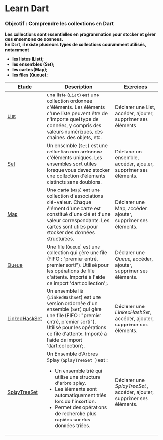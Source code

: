 # Learn Dart

### <strong>Objectif :<strong> Comprendre les collections en Dart

Les collections sont essentielles en programmation pour stocker et gérer des ensembles de données. <br>
 En Dart, il existe plusieurs types de collections couramment utilisés, notamment
 
 - les listes (List);
 - les ensembles (Set);
 - les cartes (Map);
 - les files (Queue);

| Etude | Description | Exercices |
| -------- | ----------- |-------- |
| [List](https://github.com/alban-okoby/learn-all-things-you-need/tree/main/Flutter/the_basics_of_dart/0x05-collections/list.dart) | une liste (`List`)  est une collection ordonnée d'éléments. Les éléments d'une liste peuvent être de n'importe quel type de données, y compris des valeurs numériques, des chaînes, des objets, etc. | Déclarer une List, accéder, ajouter, supprimer ses éléments |
| [Set](https://github.com/alban-okoby/learn-all-things-you-need/tree/main/Flutter/the_basics_of_dart/0x05-collections/set.dart) | Un ensemble (`Set`) est une collection non ordonnée d'éléments uniques. Les ensembles sont utiles lorsque vous devez stocker une collection d'éléments distincts sans doublons. | Déclarer un ensemble, accéder, ajouter, supprimer ses éléments.|
| [Map](https://github.com/alban-okoby/learn-all-things-you-need/tree/main/Flutter/the_basics_of_dart/0x05-collections/map.dart) | Une carte (`Map`) est une collection d'associations clé-valeur. Chaque élément d'une carte est constitué d'une clé et d'une valeur correspondante. Les cartes sont utiles pour stocker des données structurées.  | Déclarer une Map, accéder, ajouter, supprimer ses éléments. |
| [Queue](https://github.com/alban-okoby/learn-all-things-you-need/tree/main/Flutter/the_basics_of_dart/0x05-collections/queue.dart) | Une file (`Queue`) est une collection qui gère une file (FIFO : "premier entré, premier sorti"). Utilisé pour les opérations de file d'attente. Importé à l'aide de import 'dart:collection';. | Déclarer une *Queue*, accéder, ajouter, supprimer ses éléments. |
| [LinkedHashSet](https://github.com/alban-okoby/learn-all-things-you-need/tree/main/Flutter/the_basics_of_dart/0x05-collections/linkedHashSet.dart) | Un ensemble lié (`LinkedHashSet`) est une version ordornée d'un ensemble (`Set`) qui gère une file (FIFO : "premier entré, premier sorti"). Utilisé pour les opérations de file d'attente. Importé à l'aide de import 'dart:collection';. | Déclarer une *LinkedHashSet*, accéder, ajouter, supprimer ses éléments. |
| [SplayTreeSet ](https://github.com/alban-okoby/learn-all-things-you-need/tree/main/Flutter/the_basics_of_dart/0x05-collections/queue.dart) | Un Ensemble d'Arbres Splay (`SplayTreeSet `) est : <ul> <li> Un ensemble trié qui utilise une structure d'arbre splay. </li> <li> Les éléments sont automatiquement triés lors de l'insertion. </li> <li> Permet des opérations de recherche plus rapides sur des données triées. </li> </ul>  | Déclarer une *SplayTreeSet* , accéder, ajouter, supprimer ses éléments. |


